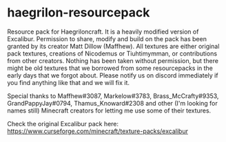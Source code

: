 # haegrilon-resourcepack
Resource pack for Haegriloncraft. It is a heavily modified version of Excalibur. Permission to share, modify and build on the pack has been granted by its creator Matt Dillow (Maffhew). All textures are either original pack textures, creations of Nicodemus or Tiuhtimymman, or contributions from other creators. Nothing has been taken without permission, but there might be old textures that we borrowed from some resourcepacks in the early days that we forgot about. Please notify us on discord immediately if you find anything like that and we will fix it.

Special thanks to Maffhew#3087, Markelow#3783, Brass_McCrafty#9353, GrandPappyJay#0794, Thamus_Knoward#2308 and other (I'm looking for names still) Minecraft creators for letting me use some of their textures.

Check the original Excalibur pack here:
https://www.curseforge.com/minecraft/texture-packs/excalibur
